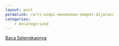 ```yaml
---
layout: post
permalink: /arti-mimpi-menemukan-dompet-dijalan/
categories:
    - Uncategorized
---
```


[Baca Selengkapnya](/08)